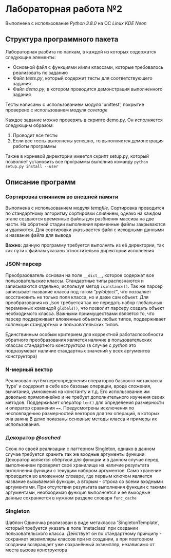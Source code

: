 Лабораторная работа №2
======================

Выполнена с использование _Python 3.8.0_ на ОС _Linux KDE Neon_

## Структура программного пакета
Лабораторная разбита по папкам, в каждой из которых содержатся следующие элементы:
- Основной файл с функциями и/или классами, которые требовалось реализовать по заданию
- Файл _tests.py_, который содержит тесты для соответствующего задания
- Файл _demo.py_, в котором проводится демонстрация выполненного задания

Тесты написаны с использованием модуля 'unittest', покрытие проверено с использованем модуля _coverage_

Каждое задание можно проверять в скрипте demo.py.
Он исполняется следующим образом:
1.  Проводит все тесты
2.  Если все тесты выполнены успешно, то выполняется демонстрация работы программы

Также в корневой директории имеется скрипт setup.py, который позволяет установить все программы 
выполнив команду `python setup.py install --user`

## Описание программ

### Сортировка слиянием во внешней памяти
Выполнена с использованием модуля _tempfile_. Сортировка проводится по стандартному алгоритму сортировки слиянием, 
однако на каждом этапе создаются временные файлы для разбиения массива на две части. На обратной стадии выполнения 
временные файлы закрываются и удаляются. Для сортировки указывается файл с исходными данными и название файла для вывода

**Важно:** данную программу требуется выполнять из её директории, так как пути к файлам указаны отностительно директории исполнения

### JSON-парсер
Преобразователь основан на поле `__dict__`, которое содержат все пользовательские классы. 
Стандартные типы распознаются и записываются отдельно, используя метод `isinstance()`. Так же парсер записывает название класса под тэгом _"py/object"_,
что позваляет восстановить не только поля класса, но и даже сам объект. Для преобразования из _.json_ требуется так же
передать набор глобальных переменных командой `globals()`, что позволит парсеру создать объект необходимого класса.
Важными приимуществами является то, что парсер поддерживает вложенные объекты любых типов, поддерживает коллекции стандартных
и пользовательских типов.

Единствинным особым критерием для корректной работаспособности обратного преобразования является наличие в пользовательских
классах стандартного конструктора (в случае с _python_ это подразумеват наличие стандартных значений у всех аргументов 
конструктора)

### N-мерный вектор
Реализован путём переопределения операторов базового метакласса 'type' и содержит в себе все базовые операции, вроде
сложения, вычитания, умножения на константу и т.д. Его использование им довольно прямолинейно и не требует дополнительного
изучения своих методов. Поддерживает оператор `len()` для определения размерности и оператор сравнения `==`. Предусмотрены 
исключения по несповпадению размерностей векторов для тех операций, в которых она важна
В демо показаны основные методы класса и примеры их использования.

### Декоратор _@cached_
Схож по своей реализации с паттерном Singleton, однако в данном случае требуется хранить так же входные аргументы функции.
Декоратор является обёрткой для функции и в данном случае перед выполнением проверяет своё хранилище на наличие
результата выполнения функции с текущим набором аргументов. Само хранение проводится во вложенном словаре,
где первым ключом является название вызываемой функции, а вторым - строка со всеми входными аргументами.
При отсутствии результата выполнения функции с такими аргументами, необходимая функция выполняется и её выходные
данные сохраняется в нужном разделе словаря `func_cache`

### Singleton
Шаблон Одиночка реализован в виде метакласса 'SingletonTemplate', который требуется указать
в поле 'metaclass' при создании пользовательского класса. Действует он по стандартному принципу - 
сохраняет экземпляры классов при их создании, а при повторном создании возвращает уже сохранённый
экземпляр, независимо от места вызова конструктора
